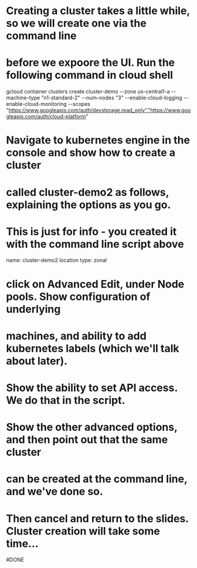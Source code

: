 # Creating a cluster takes a little while, so we will create one via the command line 
# before we expoore the UI. Run the following command in cloud shell

gcloud container clusters create cluster-demo --zone us-central1-a --machine-type "n1-standard-2" --num-nodes "3" --enable-cloud-logging --enable-cloud-monitoring  --scopes "https://www.googleapis.com/auth/devstorage.read_only","https://www.googleapis.com/auth/cloud-platform" 


# Navigate to kubernetes engine in the console and show how to create a cluster 
# called cluster-demo2 as follows, explaining the options as you go. 
# This is just for info - you created it with the command line script above


name: cluster-demo2
location type: zonal

# click on Advanced Edit, under Node pools. Show configuration of underlying 
# machines, and ability to add kubernetes labels (which we'll talk about later). 
# Show the ability to set API access. We do that in the script.

# Show the other advanced options, and then point out that the same cluster 
# can be created at the command line, and we've done so. 

# Then cancel and return to the slides. Cluster creation will take some time...

#DONE